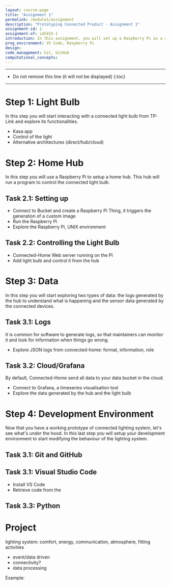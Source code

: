```yaml
---
layout: course-page
title: "Assignment 1"
permalink: /module1/assignment
description: "Prototyping Connected Product - Assignment 1"
assignment-id: 1
assignment-of: id5415-1
introduction: In this assignment, you will set up a Raspberry Pi as a connected home hub to control connected light bulbs. We will walk you through the different 
prog_environment: VS Code, Raspberry Pi
design: 
code_management: Git, GitHub
computational_concepts: 
---
```



---

* Do not remove this line (it will not be displayed)
{:toc}

---


# Step 1: Light Bulb

In this step you will start interacting with a connected light bulb from TP-Link and explore its functionalities.

* Kasa app
* Control of the light
* Alternative architectures (direct/hub/cloud)

# Step 2: Home Hub

In this step you will use a Raspberry Pi to setup a home hub. This hub will run a program to control the connected light bulb.

## Task 2.1: Setting up

* Connect to Bucket and create a Raspberry Pi Thing, it triggers the generation of a custom image
* Run the Raspberry Pi
* Explore the Raspberry Pi, UNIX environment

## Task 2.2: Controlling the Light Bulb

* Connected-Home Web server running on the Pi 
* Add light bulb and control it from the hub

# Step 3: Data

In this step you will start exploring two types of data: the logs generated by the hub to understand what is happening and the sensor data generated by the connected devices.

## Task 3.1: Logs

It is common for software to generate logs, so that maintainers can monitor it and look for information when things go wrong.

* Explore JSON logs from connected-home: format, information, role

## Task 3.2: Cloud/Grafana

By default, Connected-Home send all data to your data bucket in the cloud.

* Connect to Grafana, a timeseries visualisation tool
* Explore the data generated by the hub and the light bulb

# Step 4: Development Environment

Now that you have a working prototype of connected lighting system, let's see what's under the hood. In this last step you will setup your development environment to start modifying the behaviour of the lighting system.

## Task 3.1: Git and GitHub


## Task 3.1: Visual Studio Code

* Install VS Code
* Retrieve code from the 

## Task 3.3: Python

# Project

lighting system: comfort, energy, communication, atmosphere, fitting activities

* event/data driven
* connectivity?
* data processing


Example:



